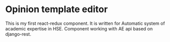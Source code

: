 # Opinion template editor
This is my first react-redux component. 
It is written for Automatic system of academic expertise in HSE. 
Component working with AE api based on django-rest.